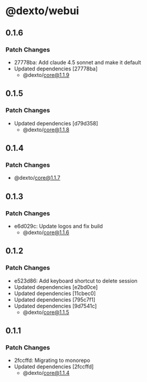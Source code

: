 # @dexto/webui

## 0.1.6

### Patch Changes

- 27778ba: Add claude 4.5 sonnet and make it default
- Updated dependencies [27778ba]
    - @dexto/core@1.1.9

## 0.1.5

### Patch Changes

- Updated dependencies [d79d358]
    - @dexto/core@1.1.8

## 0.1.4

### Patch Changes

- @dexto/core@1.1.7

## 0.1.3

### Patch Changes

- e6d029c: Update logos and fix build
    - @dexto/core@1.1.6

## 0.1.2

### Patch Changes

- e523d86: Add keyboard shortcut to delete session
- Updated dependencies [e2bd0ce]
- Updated dependencies [11cbec0]
- Updated dependencies [795c7f1]
- Updated dependencies [9d7541c]
    - @dexto/core@1.1.5

## 0.1.1

### Patch Changes

- 2fccffd: Migrating to monorepo
- Updated dependencies [2fccffd]
    - @dexto/core@1.1.4
